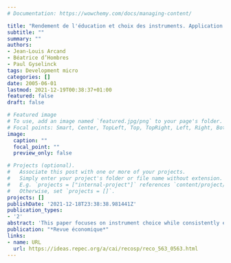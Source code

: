 ```yaml
---
# Documentation: https://wowchemy.com/docs/managing-content/

title: "Rendement de l'éducation et choix des instruments. Application sur données vietnamiennes"
subtitle: ""
summary: ""
authors: 
- Jean-Louis Arcand
- Béatrice d’Hombres
- Paul Gyselinck
tags: Development micro
categories: []
date: 2005-06-01
lastmod: 2021-12-19T00:38:37+01:00
featured: false
draft: false

# Featured image
# To use, add an image named `featured.jpg/png` to your page's folder.
# Focal points: Smart, Center, TopLeft, Top, TopRight, Left, Right, BottomLeft, Bottom, BottomRight.
image:
  caption: ""
  focal_point: ""
  preview_only: false

# Projects (optional).
#   Associate this post with one or more of your projects.
#   Simply enter your project's folder or file name without extension.
#   E.g. `projects = ["internal-project"]` references `content/project/deep-learning/index.md`.
#   Otherwise, set `projects = []`.
projects: []
publishDate: '2021-12-18T23:38:38.981441Z'
publication_types:
- '2'
abstract: 'This paper focuses on instrument choice while consistently estimating the returns to education in Vietnam. Using VLSS data, we explore different sets of exogenous instruments that rely on demand and supply side sources of variation in schooling as well as the matrix of instruments proposed by Hausman and Taylor [1981]. As in several studies, we find that IV estimates of the returns to education are substantially higher than the corresponding ols estimate. We show how the Hausman-Taylor matrix of instruments, when combined with other instruments, may be a useful way of consistently estimating an average return to education rather than a local average treatment effect (Angrist [1994]).'
publication: "*Revue économique*"
links:
- name: URL
  url: https://ideas.repec.org/a/cai/recosp/reco_563_0563.html
---
```


